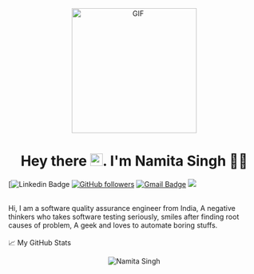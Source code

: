 <div align="center">
<img align="center" alt="GIF" height="250px" src="https://media.giphy.com/media/du3J3cXyzhj75IOgvA/giphy.gif" />

# Hey there <img src="https://media.giphy.com/media/hvRJCLFzcasrR4ia7z/giphy.gif" width="25px">. I'm Namita Singh 👨‍🎓
</div>

[![Linkedin Badge](www.linkedin.com/in/namita-singh-9867b926)
 [![GitHub followers](https://img.shields.io/github/followers/3024k?label=Follow&style=social)](https://github.com/3024k/?tab=follow) 
 [![Gmail Badge](https://img.shields.io/badge/-3024hik@gmail.com-c14438?style=social&logo=Gmail&logoColor=red&link=mailto:3024hik@gmail.com)](mailto:3024hik@gmail.com) 
 ![](https://visitor-badge.glitch.me/badge?page_id=3024k.3024k) 

<br />
Hi, I am a software quality assurance engineer from India,  A negative thinkers who takes software testing seriously, smiles after finding root causes of problem,
A geek and loves to automate boring stuffs.  

<br />
<br />
  
<summary>📈 My GitHub Stats</summary>

<p align="center"> <img src="https://github-readme-stats.vercel.app/api?username=3024k&show_icons=true&theme=gotham" alt="Namita Singh" />

</details>
